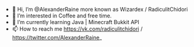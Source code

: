 - 👋 Hi, I’m @AlexanderRaine more known as Wizardex / RadiculitChidori
- 👀 I’m interested in Coffee and free time.
- 🌱 I’m currently learning Java | Minecraft Bukkit API
- 📫 How to reach me https://vk.com/radiculitchidori / https://twitter.com/AlexanderRaine_

<!---
AlexanderRaine/AlexanderRaine is a ✨ special ✨ repository because its `README.md` (this file) appears on your GitHub profile.
You can click the Preview link to take a look at your changes.
--->
